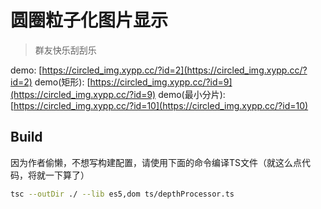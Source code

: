 # 圆圈粒子化图片显示

> 群友快乐刮刮乐

demo: [https://circled_img.xypp.cc/?id=2](https://circled_img.xypp.cc/?id=2)
demo(矩形): [https://circled_img.xypp.cc/?id=9](https://circled_img.xypp.cc/?id=9)
demo(最小分片): [https://circled_img.xypp.cc/?id=10](https://circled_img.xypp.cc/?id=10)
## Build

因为作者偷懒，不想写构建配置，请使用下面的命令编译TS文件（就这么点代码，将就一下算了）

```bash
tsc --outDir ./ --lib es5,dom ts/depthProcessor.ts
```
